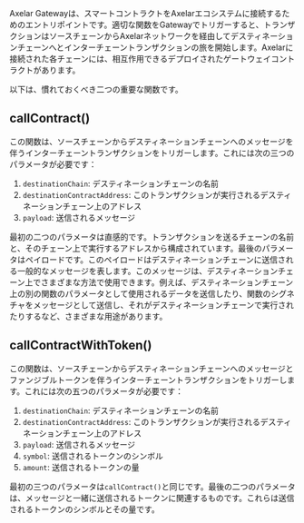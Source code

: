 Axelar Gatewayは、スマートコントラクトをAxelarエコシステムに接続するためのエントリポイントです。適切な関数をGatewayでトリガーすると、トランザクションはソースチェーンからAxelarネットワークを経由してデスティネーションチェーンへとインターチェーントランザクションの旅を開始します。Axelarに接続された各チェーンには、相互作用できるデプロイされたゲートウェイコントラクトがあります。

以下は、慣れておくべき二つの重要な関数です。

## callContract()

この関数は、ソースチェーンからデスティネーションチェーンへのメッセージを伴うインターチェーントランザクションをトリガーします。これには次の三つのパラメータが必要です：

1. `destinationChain`: デスティネーションチェーンの名前
2. `destinationContractAddress`: このトランザクションが実行されるデスティネーションチェーン上のアドレス
3. `payload`: 送信されるメッセージ

最初の二つのパラメータは直感的です。トランザクションを送るチェーンの名前と、そのチェーン上で実行するアドレスから構成されています。最後のパラメータはペイロードです。このペイロードはデスティネーションチェーンに送信される一般的なメッセージを表します。このメッセージは、デスティネーションチェーン上でさまざまな方法で使用できます。例えば、デスティネーションチェーン上の別の関数のパラメータとして使用されるデータを送信したり、関数のシグネチャをメッセージとして送信し、それがデスティネーションチェーンで実行されたりするなど、さまざまな用途があります。

## callContractWithToken()

この関数は、ソースチェーンからデスティネーションチェーンへのメッセージとファンジブルトークンを伴うインターチェーントランザクションをトリガーします。これには次の五つのパラメータが必要です：

1. `destinationChain`: デスティネーションチェーンの名前
2. `destinationContractAddress`: このトランザクションが実行されるデスティネーションチェーン上のアドレス
3. `payload`: 送信されるメッセージ
4. `symbol`: 送信されるトークンのシンボル
5. `amount`: 送信されるトークンの量

最初の三つのパラメータは`callContract()`と同じです。最後の二つのパラメータは、メッセージと一緒に送信されるトークンに関連するものです。これらは送信されるトークンのシンボルとその量です。

